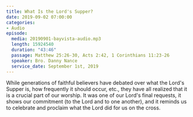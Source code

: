 ```yaml
---
title: What Is the Lord's Supper?
date: 2019-09-02 07:00:00
categories:
- Audio
episode:
  media: 20190901-bayvista-audio.mp3
  length: 15924540
  duration: "43:46"
  passage: Matthew 25:26-30, Acts 2:42, 1 Corinthians 11:23-26
  speaker: Bro. Danny Nance
  service_date: September 1st, 2019
---
```

While generations of faithful believers have debated over what the Lord's Supper is, how frequently it should occur, etc., they have all realized that it is a crucial part of our worship. It was one of our Lord's final requests, it shows our commitment (to the Lord and to one another), and it reminds us to celebrate and proclaim what the Lord did for us on the cross.